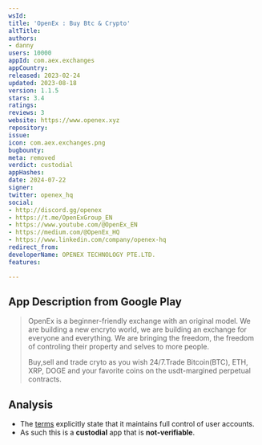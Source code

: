 ```yaml
---
wsId: 
title: 'OpenEx : Buy Btc & Crypto'
altTitle: 
authors:
- danny
users: 10000
appId: com.aex.exchanges
appCountry: 
released: 2023-02-24
updated: 2023-08-18
version: 1.1.5
stars: 3.4
ratings: 
reviews: 3
website: https://www.openex.xyz
repository: 
issue: 
icon: com.aex.exchanges.png
bugbounty: 
meta: removed
verdict: custodial
appHashes: 
date: 2024-07-22
signer: 
twitter: openex_hq
social:
- http://discord.gg/openex
- https://t.me/OpenExGroup_EN
- https://www.youtube.com/@OpenEx_EN
- https://medium.com/@OpenEx_HQ
- https://www.linkedin.com/company/openex-hq
redirect_from: 
developerName: OPENEX TECHNOLOGY PTE.LTD.
features: 

---
```


## App Description from Google Play

  > OpenEx is a beginner-friendly exchange with an original model. We are building a new encryto world, we are building an exchange for everyone and everything. We are bringing the freedom, the freedom of controling their property and selves to more people.
  >
  > Buy,sell and trade cryto as you wish 24/7.Trade Bitcoin(BTC), ETH, XRP, DOGE and your favorite coins on the usdt-margined perpetual contracts.

## Analysis 

- The [terms](https://www.openex.xyz/about/terms) explicitly state that it maintains full control of user accounts.
- As such this is a **custodial** app that is **not-verifiable**.
